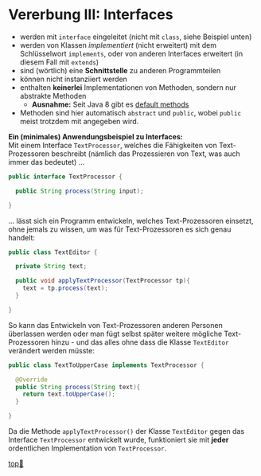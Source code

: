 # Vererbung III: Interfaces 

-   werden mit `interface` eingeleitet (nicht mit `class`, siehe Beispiel unten)
-   werden von Klassen _implementiert_ (nicht erweitert) mit dem Schlüsselwort `implements`, oder von anderen Interfaces erweitert (in diesem Fall mit `extends`)
-   sind (wörtlich) eine **Schnittstelle** zu anderen Programmteilen
-   können nicht instanziiert werden
-   enthalten **keinerlei** Implementationen von Methoden, sondern nur abstrakte Methoden
    -   **Ausnahme:** Seit Java 8 gibt es [default methods](https://docs.oracle.com/javase/tutorial/java/IandI/defaultmethods.html)
-   Methoden sind hier automatisch `abstract` und `public`, wobei `public` meist trotzdem mit angegeben wird.

**Ein (minimales) Anwendungsbeispiel zu Interfaces:**  
Mit einem Interface `TextProcessor`, welches die Fähigkeiten von Text-Prozessoren beschreibt (nämlich das Prozessieren von Text, was auch immer das bedeutet) ...

```java
public interface TextProcessor {

  public String process(String input);

}
```

... lässt sich ein Programm entwickeln, welches Text-Prozessoren einsetzt, ohne jemals zu wissen, um was für Text-Prozessoren es sich genau handelt:

```java
public class TextEditor {

  private String text;

  public void applyTextProcessor(TextProcessor tp){
    text = tp.process(text);
  }

}
```

So kann das Entwickeln von Text-Prozessoren anderen Personen überlassen werden oder man fügt selbst später weitere mögliche Text-Prozessoren hinzu - und das alles ohne dass die Klasse `TextEditor` verändert werden müsste:

```java
public class TextToUpperCase implements TextProcessor {

  @Override
  public String process(String text){
    return text.toUpperCase();
  }

}
```

Da die Methode `applyTextProcessor()` der Klasse `TextEditor` gegen das Interface `TextProcessor` entwickelt wurde, funktioniert sie mit **jeder** ordentlichen Implementation von `TextProcessor`.





<!-- Dieser Link sollte am Ende der Datei stehen! -->
<a class="top-link" href="#" title="Zum Anfang scrollen!">top:balloon:</a>